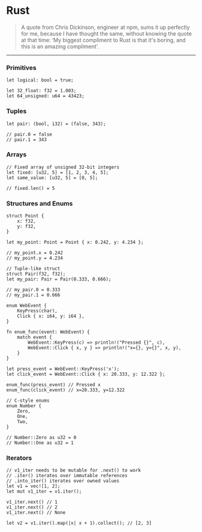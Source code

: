 # Rust

> A quote from Chris Dickinson, engineer at npm, sums it up perfectly for me, because I have thought the same, without knowing the quote at that time: ‘My biggest compliment to Rust is that it's boring, and this is an amazing compliment'.

---

### Primitives
```
let logical: bool = true;

let 32_float: f32 = 1.003;
let 64_unsigned: u64 = 43423;
```

### Tuples
```
let pair: (bool, i32) = (false, 343);

// pair.0 = false
// pair.1 = 343
```

### Arrays
```
// Fixed array of unsigned 32-bit integers
let fixed: [u32, 5] = [1, 2, 3, 4, 5];
let same_value: [u32, 5] = [0, 5];

// fixed.len() = 5
```

### Structures and Enums
```
struct Point {
    x: f32,
    y: f32,
}

let my_point: Point = Point { x: 0.242, y: 4.234 };

// my_point.x = 0.242
// my_point.y = 4.234

// Tuple-like struct
struct Pair(f32, f32);
let my_pair: Pair = Pair(0.333, 0.666);

// my_pair.0 = 0.333
// my_pair.1 = 0.666

enum WebEvent {
    KeyPress(char),
    Click { x: i64, y: i64 },
}

fn enum_func(event: WebEvent) {
    match event {
        WebEvent::KeyPress(c) => println!("Pressed {}", c),
        WebEvent::Click { x, y } => println!("x={}, y={}", x, y),
    }
}

let press_event = WebEvent::KeyPress('x');
let click_event = WebEvent::Click { x: 20.333, y: 12.322 };

enum_func(press_event) // Pressed x
enum_func(click_event) // x=20.333, y=12.322

// C-style enums
enum Number {
    Zero,
    One,
    Two,
}

// Number::Zero as u32 = 0
// Number::One as u32 = 1
```

### Iterators
```
// v1_iter needs to be mutable for .next() to work
// .iter() iterates over immutable references
// .into_iter() iterates over owned values
let v1 = vec![1, 2];
let mut v1_iter = v1.iter();

v1_iter.next() // 1
v1_iter.next() // 2
v1_iter.next() // None

let v2 = v1.iter().map(|x| x + 1).collect(); // [2, 3]
```
